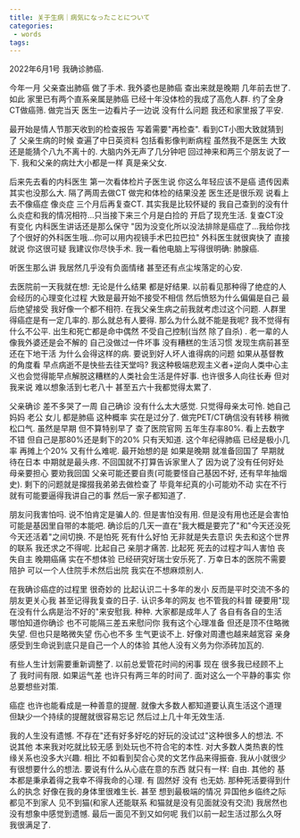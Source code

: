 ```yaml
---
title: 关于生病｜病気になったことについて
categories:
 - words
tags:
---
```

2022年6月1号 我确诊肺癌.

今年一月 父亲查出肺癌 做了手术. 我外婆也是肺癌 查出来就是晚期 几年前去世了. 如此 家里已有两个直系亲属是肺癌 已经十年没体检的我成了高危人群. 约了全身CT做癌筛. 做完当天 医生一边看片子一边说 没有什么问题 我还和家里报了平安. 

最开始是情人节那天收到的检查报告 写着需要"再检查".  看到CT小图大致就猜到了 父亲生病的时候 查遍了中日英资料 包括看影像判断病程 虽然我不是医生 大致还是能猜个八九不离十的.  大脑内外无声了几分钟吧 回过神来和两三个朋友说了一下. 我和父亲的病灶大小都是一样 真是亲父女. 

后来先去看的内科医生 第一次看体检片子医生说 你这么年轻应该不是癌 遗传因素其实也没那么大. 隔了两周去做CT 做完和体检的结果没差 医生还是很乐观 说看上去不像癌症 像炎症 三个月后再复查CT. 其实我是比较怀疑的 我自己查到的没有什么炎症和我的情况相符...只当接下来三个月是白捡的 开启了现充生活. 复查CT没有变化 内科医生讲话还是那么保守 "因为没变化所以没法排除是癌症了...我给你找了个很好的外科医生哦...你可以用内视镜手术巴拉巴拉" 外科医生就很爽快了 直接就说 你这很可疑 我建议你尽快手术. 我一看他电脑上写得很明确: 肺腺癌.

听医生那么讲 我居然几乎没有负面情绪 甚至还有点尘埃落定的心安. 

去医院前一天我就在想: 无论是什么结果 都是好结果. 以前看见那种得了绝症的人会经历的心理变化过程 大致是最开始不接受不相信 然后愤怒为什么偏偏是自己 最后绝望接受 我好像一个都不相符. 在我父亲生病之前我就考虑过这个问题. 人群里得癌症是有一定几率的. 那么就总有人要得. 那么为什么就不能是我呢? 我不觉得有什么不公平. 出生和死亡都是命中偶然 不受自己控制(当然 除了自杀) . 老一辈的人像我外婆还是会不解的 自己没做过一件坏事 没有糟糕的生活习惯 发现生病前甚至还在下地干活 为什么会得这样的病. 要说到好人坏人谁得病的问题 如果从基督教的角度看 早点病逝不是快些去往天堂吗? 我这种极端悲观主义者+逆向人类中心主义也会觉得能早点解脱这糟糕的人类社会生活是件好事. 也许很多人向往长寿 但对我来说 难以想象活到七老八十 甚至五六十我都觉得太累了. 

父亲确诊 差不多哭了一周 自己确诊 没有什么太大感觉. 只觉得母亲太可怜. 她自己妈妈 老公 女儿 都是肺癌 这种概率 实在是过分了. 做完PET/CT确信没有转移 稍微松口气. 虽然是早期 但不算特别早了 查了医院官网 五年生存率80%. 看上去数字不错 但自己是那80%还是剩下的20% 只有天知道. 这个年纪得肺癌 已经是极小几率 再摊上个20% 又有什么难呢. 最开始想的是 如果是晚期 就准备回国了 早期就待在日本 中期就是最头疼. 不回国就不打算告诉家里人了 因为说了没有任何好处 母亲要担心 要劝我回国 父亲可能还要自责(可能要怪自己基因不好, 还有早年抽烟史). 剩下的问题就是撺掇我弟弟去做检查了 毕竟年纪真的小可能劝不动 实在不行就有可能要逼得我讲自己的事 然后一家子都知道了. 

朋友问我害怕吗. 说不怕肯定是骗人的. 但是害怕没有用. 但是没有用也还是会害怕 可能是基因里自带的本能吧. 确诊后的几天一直在"我大概是要完了"和"今天还没死 今天还活着"之间切换. 不是怕死 死有什么好怕 无非就是失去意识 失去和这个世界的联系 我还求之不得呢. 比起自己 亲朋才痛苦. 比起死 死去的过程才叫人害怕 丧失自主 晚期癌痛 实在不想体验 已经研究好瑞士安乐死了. 万幸日本的医院不需要陪护 可以一个人住院手术然后出院 我实在不想麻烦别人. 

在我确诊癌症的过程里 很奇妙的 比起认识二十多年的发小 反而是平时交流不多的朋友更关心我 甚至记得我复查的日子. 认识多年的网友 也不管我的科普 硬要用"现在没有什么病是治不好的"来安慰我. 种种. 大家都是成年人了 各自有各自的生活 哪怕知道你确诊 也不可能隔三差五来慰问你 我有这个心理准备 但还是顶不住略微失望. 但也只是略微失望 伤心也不多 生气更谈不上. 好像对周遭也越来越宽容 亲身感受到生命说到底只是自己一个人的体验 其他人没有义务为你添砖加瓦的.

有些人生计划需要重新调整了. 以前总爱管花时间的闲事 现在 很多我已经顾不上了 我时间有限. 如果运气差 也许只有两三年的时间了. 面对这么一个平静的事实 你总要想些对策.

癌症 也许也能看成是一种善意的提醒. 就像大多数人都知道要认真生活这个道理 但缺少一个持续的提醒就很容易忘记 然后过上几十年无效生活.

我的人生没有遗憾. 不存在"还有好多好吃的好玩的没试过"这种很多人的想法. 不说其他 本来我对吃就比较无感 到处玩也不符合宅的本性. 对大多数人类热衷的性缘关系也没多大兴趣.  相比 不如看到契合心灵的文艺作品来得振奋. 我从小就很少有很想要什么的想法. 要说有什么从心底在意的东西 就只有一样: 自由. 其他的 基本都是秉承着得之我幸不得我命的心理. 有 固然好 没有 也无妨. 那种死活要得到什么的执念 好像在我的身体里很难生长. 甚至 想到最极端的情况 异国他乡临终之际都见不到家人 见不到猫(和家人还能联系 和猫就是没有见面就没有交流) 我居然也没有想象中感觉到遗憾. 最后一面见不到又如何呢 我们以前一起生活过那么久呀 我很满足了. 
